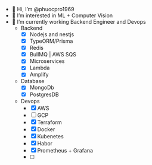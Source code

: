 - 👋 Hi, I’m @phuocpro1969
- 👀 I’m interested in ML + Computer Vision
- 🌱 I’m currently working Backend Engineer and Devops
  - Backend  
    + [x] Nodejs and nestjs
    + [x] TypeORM/Prisma
    + [x] Redis
    + [x] BullMQ | AWS SQS
    + [x] Microservices
    + [x] Lambda
    + [x] Amplify
  - Database
    + [x] MongoDb
    + [x] PostgresDB
  - Devops
    + [x] AWS
    + [ ] GCP
    + [x] Terraform
    + [x] Docker 
    + [x] Kubenetes
    + [x] Habor
    + [x] Prometheus + Grafana
    + [ ] 
